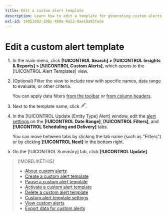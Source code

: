 ```yaml
---
title: Edit a custom alert template
description: Learn how to edit a template for generating custom alerts.
exl-id: 14051d02-108c-4b0e-8a52-9ae18a95fe2e
---
```

# Edit a custom alert template

1.  In the main menu, click **[!UICONTROL Search] > [!UICONTROL Insights & Reports] > [!UICONTROL Custom Alerts]**, which opens to the [!UICONTROL Alert Templates] view.

1.  (Optional) Filter the view to include row with specific names, data range to evaluate, or other criteria.

    You can apply data filters [from the toolbar](/help/search-social-commerce/common-tasks/data-views/ad-hoc-settings/column-filter-apply-from-toolbar.md) or [from column headers](/help/search-social-commerce/common-tasks/data-views/ad-hoc-settings/column-filter-apply-from-column-heading.md).

1.  Next to the template name, click ![Edit](/help/search-social-commerce/assets/edit.png "Edit").

1.  In the [!UICONTROL Update \[Entity Type\] Alert] window, edit the [alert settings](alert-template-settings.md) on the **[!UICONTROL Date Range]**, **[!UICONTROL Filters]**, and **[!UICONTROL Scheduling and Delivery]** tabs.

    You can move between tabs by clicking the tab name (such as "Filters") or by clicking **[!UICONTROL Next]** in the bottom right.

1.  On the [!UICONTROL Summary] tab, click **[!UICONTROL Update]**.

>[!MORELIKETHIS]
>
>* [About custom alerts](alert-about.md)
>* [Create a custom alert template](alert-template-create.md)
>* [Pause a custom alert template](alert-template-pause.md)
>* [Activate a custom alert template](alert-template-activate.md)
>* [Delete a custom alert template](alert-template-delete.md)
>* [Custom alert template settings](alert-template-settings.md)
>* [View custom alerts](alert-view.md)
>* [Export data for custom alerts](alert-export-data.md)
